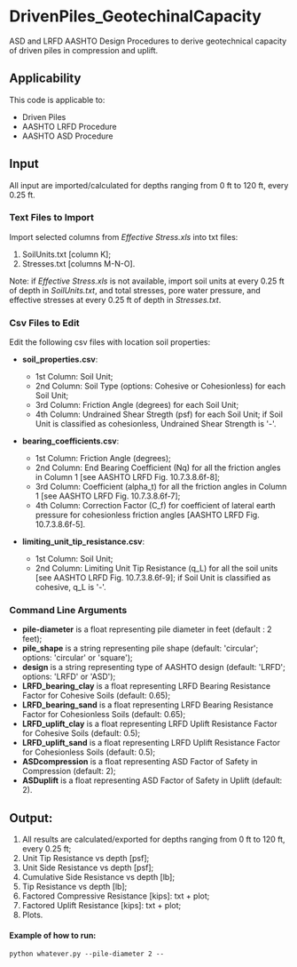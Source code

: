 # DrivenPiles_GeotechinalCapacity
ASD and LRFD AASHTO Design Procedures to derive geotechnical capacity of driven piles in compression and uplift.

## Applicability
This code is applicable to:
- Driven Piles
- AASHTO LRFD Procedure
- AASHTO ASD Procedure

## Input
All input are imported/calculated for depths ranging from 0 ft to 120 ft, every 0.25 ft.

### Text Files to Import
Import selected columns from *Effective Stress.xls* into txt files:
1. SoilUnits.txt [column K]; 
2. Stresses.txt [columns M-N-O].
	
Note: if *Effective Stress.xls* is not available, import soil units at every 0.25 ft of depth in *SoilUnits.txt*, and total stresses, pore water pressure, and effective stresses at every 0.25 ft of depth in *Stresses.txt*.

### Csv Files to Edit
Edit the following csv files with location soil properties:
- **soil_properties.csv**:
    - 1st Column: Soil Unit; 
    - 2nd Column: Soil Type (options: Cohesive or Cohesionless) for each Soil Unit;
    - 3rd Column: Friction Angle (degrees) for each Soil Unit; 
    - 4th Column: Undrained Shear Stregth (psf) for each Soil Unit; if Soil Unit is classified as cohesionless, Undrained Shear         	Strength is '-'.
    
- **bearing_coefficients.csv**:
    - 1st Column: Friction Angle (degrees);
    - 2nd Column: End Bearing Coefficient (Nq) for all the friction angles in Column 1 [see AASHTO LRFD Fig. 10.7.3.8.6f-8]; 
    - 3rd Column: Coefficient (alpha_t) for all the friction angles in Column 1 [see AASHTO LRFD Fig. 10.7.3.8.6f-7];
    - 4th Column: Correction Factor (C_f) for coefficient of lateral earth pressure for cohesionless friction angles [AASHTO LRFD Fig.         10.7.3.8.6f-5].
    
- **limiting_unit_tip_resistance.csv**:
    - 1st Column: Soil Unit; 
    - 2nd Column: Limiting Unit Tip Resistance (q_L) for all the soil units [see AASHTO LRFD Fig. 10.7.3.8.6f-9]; if Soil Unit is             classified as cohesive, q_L is '-'.  

### Command Line Arguments
 - **pile-diameter** is a float representing pile diameter in feet (default : 2 feet);
 - **pile_shape** is a string representing pile shape (default: 'circular'; options: 'circular' or 'square');
 - **design** is a string representing type of AASHTO design (default: 'LRFD'; options: 'LRFD' or 'ASD');
 - **LRFD_bearing_clay** is a float representing LRFD Bearing Resistance Factor for Cohesive Soils (default: 0.65);
 - **LRFD_bearing_sand** is a float representing LRFD Bearing Resistance Factor for Cohesionless Soils (default: 0.65);
 - **LRFD_uplift_clay** is a float representing LRFD Uplift Resistance Factor for Cohesive Soils (default: 0.5);
 - **LRFD_uplift_sand** is a float representing LRFD Uplift Resistance Factor for Cohesionless Soils (default: 0.5);
 - **ASDcompression** is a float representing ASD Factor of Safety in Compression (default: 2);
 - **ASDuplift** is a float representing ASD Factor of Safety in Uplift (default: 2).
	
## Output:
1. All results are calculated/exported for depths ranging from 0 ft to 120 ft, every 0.25 ft;
2. Unit Tip Resistance vs depth [psf];
3. Unit Side Resistance vs depth [psf];
4. Cumulative Side Resistance vs depth [lb];
5. Tip Resistance vs depth [lb];
6. Factored Compressive Resistance [kips]: txt + plot;
7. Factored Uplift Resistance [kips]:  txt + plot;
8. Plots.

#### Example of how to run:
```
python whatever.py --pile-diameter 2 --
```


